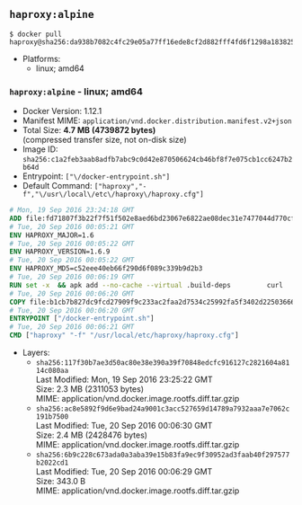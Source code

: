 ## `haproxy:alpine`

```console
$ docker pull haproxy@sha256:da938b7082c4fc29e05a77ff16ede8cf2d882fff4fd6f1298a1838251e30de0b
```

-	Platforms:
	-	linux; amd64

### `haproxy:alpine` - linux; amd64

-	Docker Version: 1.12.1
-	Manifest MIME: `application/vnd.docker.distribution.manifest.v2+json`
-	Total Size: **4.7 MB (4739872 bytes)**  
	(compressed transfer size, not on-disk size)
-	Image ID: `sha256:c1a2feb3aab8adfb7abc9c0d42e870506624cb46bf8f7e075cb1cc6247b2b64d`
-	Entrypoint: `["\/docker-entrypoint.sh"]`
-	Default Command: `["haproxy","-f","\/usr\/local\/etc\/haproxy\/haproxy.cfg"]`

```dockerfile
# Mon, 19 Sep 2016 23:24:18 GMT
ADD file:fd71807f3b22f7f51f502e8aed6bd23067e6822ae08dec31e7477044d770cf48 in / 
# Tue, 20 Sep 2016 00:05:21 GMT
ENV HAPROXY_MAJOR=1.6
# Tue, 20 Sep 2016 00:05:22 GMT
ENV HAPROXY_VERSION=1.6.9
# Tue, 20 Sep 2016 00:05:22 GMT
ENV HAPROXY_MD5=c52eee40eb66f290d6f089c339b9d2b3
# Tue, 20 Sep 2016 00:06:19 GMT
RUN set -x 	&& apk add --no-cache --virtual .build-deps 		curl 		gcc 		libc-dev 		linux-headers 		make 		openssl-dev 		pcre-dev 		zlib-dev 	&& curl -SL "http://www.haproxy.org/download/${HAPROXY_MAJOR}/src/haproxy-${HAPROXY_VERSION}.tar.gz" -o haproxy.tar.gz 	&& echo "${HAPROXY_MD5}  haproxy.tar.gz" | md5sum -c 	&& mkdir -p /usr/src 	&& tar -xzf haproxy.tar.gz -C /usr/src 	&& mv "/usr/src/haproxy-$HAPROXY_VERSION" /usr/src/haproxy 	&& rm haproxy.tar.gz 	&& make -C /usr/src/haproxy 		TARGET=linux2628 		USE_PCRE=1 PCREDIR= 		USE_OPENSSL=1 		USE_ZLIB=1 		all 		install-bin 	&& mkdir -p /usr/local/etc/haproxy 	&& cp -R /usr/src/haproxy/examples/errorfiles /usr/local/etc/haproxy/errors 	&& rm -rf /usr/src/haproxy 	&& runDeps="$( 		scanelf --needed --nobanner --recursive /usr/local 			| awk '{ gsub(/,/, "\nso:", $2); print "so:" $2 }' 			| sort -u 			| xargs -r apk info --installed 			| sort -u 	)" 	&& apk add --virtual .haproxy-rundeps $runDeps 	&& apk del .build-deps
# Tue, 20 Sep 2016 00:06:20 GMT
COPY file:b1cb7b827dc9fcd27909f9c233ac2faa2d7534c25992fa5f3402d22503666d6d in / 
# Tue, 20 Sep 2016 00:06:20 GMT
ENTRYPOINT ["/docker-entrypoint.sh"]
# Tue, 20 Sep 2016 00:06:21 GMT
CMD ["haproxy" "-f" "/usr/local/etc/haproxy/haproxy.cfg"]
```

-	Layers:
	-	`sha256:117f30b7ae3d50ac80e38e390a39f70848edcfc916127c2821604a8114c080aa`  
		Last Modified: Mon, 19 Sep 2016 23:25:22 GMT  
		Size: 2.3 MB (2311053 bytes)  
		MIME: application/vnd.docker.image.rootfs.diff.tar.gzip
	-	`sha256:ac8e5892f9d6e9bad24a9001c3acc527659d14789a7932aaa7e7062c191b7500`  
		Last Modified: Tue, 20 Sep 2016 00:06:30 GMT  
		Size: 2.4 MB (2428476 bytes)  
		MIME: application/vnd.docker.image.rootfs.diff.tar.gzip
	-	`sha256:6b9c228c673ada0a3aba39e15b83fa9ec9f30952ad3faab40f297577b2022cd1`  
		Last Modified: Tue, 20 Sep 2016 00:06:29 GMT  
		Size: 343.0 B  
		MIME: application/vnd.docker.image.rootfs.diff.tar.gzip
